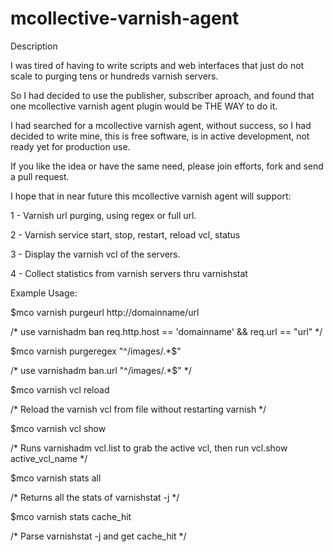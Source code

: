 mcollective-varnish-agent
=========================

Description 

I was tired of having to write scripts and web interfaces that just do not 
scale to purging tens or hundreds varnish servers. 

So I had decided to use the publisher, subscriber aproach, and found that
one mcollective varnish agent plugin would be THE WAY to do it. 

I had searched for a mcollective varnish agent, without success, 
so I had decided to write mine, this is free software, is in active development, 
not ready yet for production use. 

If you like the idea or have the same need, please join efforts, fork and send a pull
request.

I hope that in near future this mcollective varnish agent will support: 

1 - Varnish url purging, using regex or full url. 

2 - Varnish service start, stop, restart, reload vcl, status

3 - Display the varnish vcl of the servers. 

4 - Collect statistics from varnish servers thru varnishstat 


Example Usage: 

$mco varnish purgeurl http://domainname/url

/* use varnishadm ban req.http.host == 'domainname' && req.url == "url"   */ 

$mco varnish purgeregex "^/images/.*$"

/* use varnishadm ban.url "^/images/.*$" */ 


$mco varnish vcl reload 

/* Reload the varnish vcl from file without restarting varnish */


$mco varnish vcl show 

/* Runs varnishadm vcl.list to grab the active vcl, then run vcl.show active_vcl_name */ 

$mco varnish stats all 

/* Returns all the stats of varnishstat -j */ 

$mco varnish stats cache_hit

/* Parse varnishstat -j and get cache_hit */


